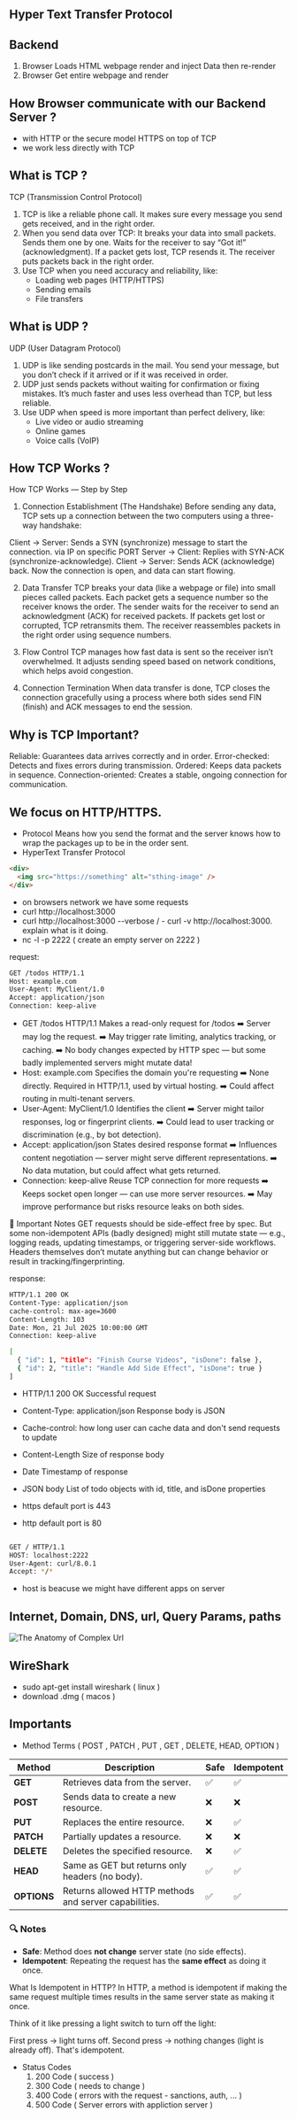 ## Hyper Text Transfer Protocol

## Backend

1. Browser Loads HTML webpage render and inject Data then re-render
2. Browser Get entire webpage and render

## How Browser communicate with our Backend Server ?

- with HTTP or the secure model HTTPS on top of TCP
- we work less directly with TCP

## What is TCP ?

TCP (Transmission Control Protocol)

1. TCP is like a reliable phone call.
   It makes sure every message you send gets received, and in the right order.
2. When you send data over TCP:
   It breaks your data into small packets.
   Sends them one by one.
   Waits for the receiver to say “Got it!” (acknowledgment).
   If a packet gets lost, TCP resends it.
   The receiver puts packets back in the right order.
3. Use TCP when you need accuracy and reliability, like:
   - Loading web pages (HTTP/HTTPS)
   - Sending emails
   - File transfers

## What is UDP ?

UDP (User Datagram Protocol)

1. UDP is like sending postcards in the mail.
   You send your message, but you don’t check if it arrived or if it was received in order.
2. UDP just sends packets without waiting for confirmation or fixing mistakes.
   It’s much faster and uses less overhead than TCP, but less reliable.
3. Use UDP when speed is more important than perfect delivery, like:
   - Live video or audio streaming
   - Online games
   - Voice calls (VoIP)

## How TCP Works ?

How TCP Works — Step by Step

1. Connection Establishment (The Handshake)
   Before sending any data, TCP sets up a connection between the two computers using a three-way handshake:

Client → Server: Sends a SYN (synchronize) message to start the connection. via IP on specific PORT
Server → Client: Replies with SYN-ACK (synchronize-acknowledge).
Client → Server: Sends ACK (acknowledge) back.
Now the connection is open, and data can start flowing.

2. Data Transfer
   TCP breaks your data (like a webpage or file) into small pieces called packets.
   Each packet gets a sequence number so the receiver knows the order.
   The sender waits for the receiver to send an acknowledgment (ACK) for received packets.
   If packets get lost or corrupted, TCP retransmits them.
   The receiver reassembles packets in the right order using sequence numbers.

3. Flow Control
   TCP manages how fast data is sent so the receiver isn’t overwhelmed.
   It adjusts sending speed based on network conditions, which helps avoid congestion.

4. Connection Termination
   When data transfer is done, TCP closes the connection gracefully using a process where both sides send FIN (finish) and ACK messages to end the session.

## Why is TCP Important?

Reliable: Guarantees data arrives correctly and in order.
Error-checked: Detects and fixes errors during transmission.
Ordered: Keeps data packets in sequence.
Connection-oriented: Creates a stable, ongoing connection for communication.

## We focus on HTTP/HTTPS.

- Protocol Means how you send the format and the server knows how to wrap the packages up to be in the order sent.
- HyperText Transfer Protocol

```html
<div>
  <img src="https://something" alt="sthing-image" />
</div>
```

- on browsers network we have some requests
- curl http://localhost:3000
- curl http://localhost:3000 --verbose / - curl -v http://localhost:3000. explain what is it doing.
- nc -l -p 2222 ( create an empty server on 2222 )

request:
```bash
GET /todos HTTP/1.1
Host: example.com
User-Agent: MyClient/1.0
Accept: application/json
Connection: keep-alive
```

- GET /todos HTTP/1.1 Makes a read-only request for /todos
  ➡️ Server may log the request.
  ➡️ May trigger rate limiting, analytics tracking, or caching.
  ➡️ No body changes expected by HTTP spec — but some badly implemented servers might mutate data!
- Host: example.com Specifies the domain you're requesting
  ➡️ None directly. Required in HTTP/1.1, used by virtual hosting.
  ➡️ Could affect routing in multi-tenant servers.
- User-Agent: MyClient/1.0 Identifies the client
  ➡️ Server might tailor responses, log or fingerprint clients.
  ➡️ Could lead to user tracking or discrimination (e.g., by bot detection).
- Accept: application/json States desired response format
  ➡️ Influences content negotiation — server might serve different representations.
  ➡️ No data mutation, but could affect what gets returned.
- Connection: keep-alive Reuse TCP connection for more requests
  ➡️ Keeps socket open longer — can use more server resources.
  ➡️ May improve performance but risks resource leaks on both sides.

📌 Important Notes
GET requests should be side-effect free by spec. But some non-idempotent APIs (badly designed) might still mutate state — e.g., logging reads, updating timestamps, or triggering server-side workflows.
Headers themselves don’t mutate anything but can change behavior or result in tracking/fingerprinting.


response:
```bash
HTTP/1.1 200 OK
Content-Type: application/json
cache-control: max-age=3600
Content-Length: 103
Date: Mon, 21 Jul 2025 10:00:00 GMT
Connection: keep-alive

[
  { "id": 1, "title": "Finish Course Videos", "isDone": false },
  { "id": 2, "title": "Handle Add Side Effect", "isDone": true }
]
```

- HTTP/1.1 200 OK Successful request
- Content-Type: application/json Response body is JSON
- Cache-control: how long user can cache data and don't send requests to update
- Content-Length Size of response body
- Date Timestamp of response
- JSON body	List of todo objects with id, title, and isDone properties

- https default port is 443
- http default port is 80

```bash 

GET / HTTP/1.1
HOST: localhost:2222 
User-Agent: curl/8.0.1
Accept: */*

```
- host is beacuse we might have different apps on server


## Internet, Domain, DNS, url, Query Params, paths


![The Anatomy of Complex Url](https://mailchimp.com/ctf/images/yzco4xsimv0y/7yArd1lnzrkrKPq4BvYDTE/aafd59d3a650981e25496f4e0429f34d/MailChimp_Blog_Post_-17_graphic_-3-01.png?w=980&q=70)


## WireShark

- sudo apt-get install wireshark ( linux )
- download .dmg ( macos )


## Importants

- Method Terms ( POST , PATCH , PUT , GET , DELETE, HEAD, OPTION )

| Method   | Description                                                                 | Safe | Idempotent |
|----------|-----------------------------------------------------------------------------|------|------------|
| **GET**      | Retrieves data from the server.                                           | ✅   | ✅         |
| **POST**     | Sends data to create a new resource.                                      | ❌   | ❌         |
| **PUT**      | Replaces the entire resource.                                             | ❌   | ✅         |
| **PATCH**    | Partially updates a resource.                                             | ❌   | ❌         |
| **DELETE**   | Deletes the specified resource.                                           | ❌   | ✅         |
| **HEAD**     | Same as GET but returns only headers (no body).                          | ✅   | ✅         |
| **OPTIONS**  | Returns allowed HTTP methods and server capabilities.                    | ✅   | ✅         |

### 🔍 Notes
- **Safe**: Method does **not change** server state (no side effects).
- **Idempotent**: Repeating the request has the **same effect** as doing it once.

What Is Idempotent in HTTP?
In HTTP, a method is idempotent if making the same request multiple times results in the same server state as making it once.

Think of it like pressing a light switch to turn off the light:

First press → light turns off.
Second press → nothing changes (light is already off).
That's idempotent.

- Status Codes
    1. 200 Code ( success )
    2. 300 Code ( needs to change )
    3. 400 Code ( errors with the request - sanctions, auth, ... )
    4. 500 Code ( Server errors with appliction server )